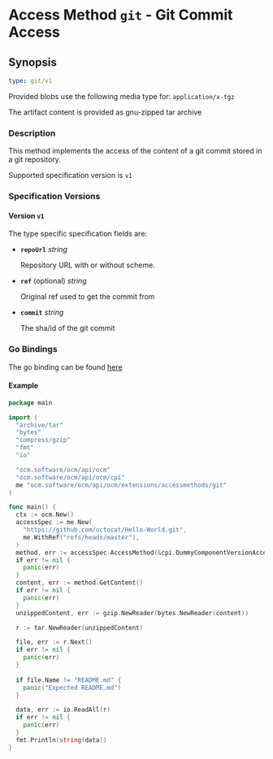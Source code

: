 
# Access Method `git` - Git Commit Access

## Synopsis

```yaml
type: git/v1
```

Provided blobs use the following media type for: `application/x-tgz`

The artifact content is provided as gnu-zipped tar archive

### Description

This method implements the access of the content of a git commit stored in a
git repository.

Supported specification version is `v1`

### Specification Versions

#### Version `v1`

The type specific specification fields are:

- **`repoUrl`**  *string*

  Repository URL with or without scheme.

- **`ref`** (optional) *string*

  Original ref used to get the commit from

- **`commit`** *string*

  The sha/id of the git commit

### Go Bindings

The go binding can be found [here](method.go)


#### Example

```go
package main

import (
  "archive/tar"
  "bytes"
  "compress/gzip"
  "fmt"
  "io"

  "ocm.software/ocm/api/ocm"
  "ocm.software/ocm/api/ocm/cpi"
  me "ocm.software/ocm/api/ocm/extensions/accessmethods/git"
)

func main() {
  ctx := ocm.New()
  accessSpec := me.New(
    "https://github.com/octocat/Hello-World.git",
    me.WithRef("refs/heads/master"),
  )
  method, err := accessSpec.AccessMethod(&cpi.DummyComponentVersionAccess{Context: ctx})
  if err != nil {
    panic(err)
  }
  content, err := method.GetContent()
  if err != nil {
    panic(err)
  }
  unzippedContent, err := gzip.NewReader(bytes.NewReader(content))

  r := tar.NewReader(unzippedContent)

  file, err := r.Next()
  if err != nil {
    panic(err)
  }
  
  if file.Name != "README.md" {
    panic("Expected README.md")
  }

  data, err := io.ReadAll(r)
  if err != nil {
    panic(err)
  }
  fmt.Println(string(data))
}
```
